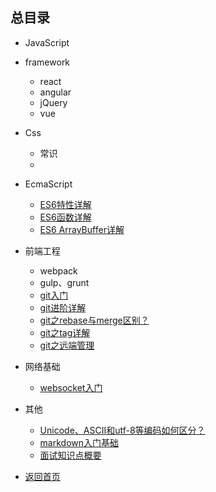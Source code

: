 ## 总目录

* JavaScript

* framework
    - react
    - angular
    - jQuery
    - vue

* Css
    - 常识
    - 

* EcmaScript
    - [ES6特性详解](./javascripts/ECMAScript)
    - [ES6函数详解](./javascripts/ECMAScript/ES6Function)
    - [ES6 ArrayBuffer详解](./javascripts/ECMAScript/ES6ArrayBuffer)

* 前端工程
    - webpack
    - gulp、grunt
    - [git入门](./team/git)
    - [git进阶详解](./team/git/advanced)
    - [git之rebase与merge区别？](./team/git/rebase)
    - [git之tag详解](./team/git/tags)
    - [git之远端管理](./team/git/remote)

* 网络基础
    - [websocket入门](./http/websocket)

* 其他
    - [Unicode、ASCII和utf-8等编码如何区分？](./http/unicode)
    - [markdown入门基础](./team/Markdown)
    - [面试知识点概要](./javascripts/interview/simpleInterview)

* [返回首页](./)
